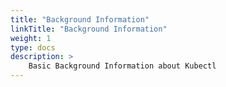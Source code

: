 ```yaml
---
title: "Background Information"
linkTitle: "Background Information"
weight: 1
type: docs
description: >
    Basic Background Information about Kubectl
---
```

